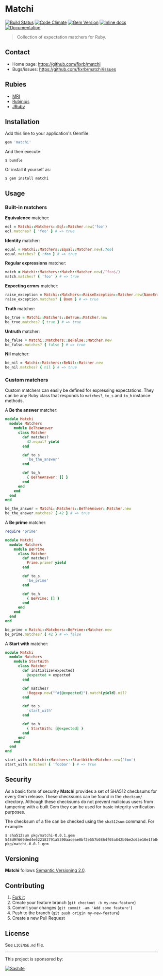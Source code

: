 # Matchi

[![Build Status](https://api.travis-ci.org/fixrb/matchi.svg?branch=master)][travis]
[![Code Climate](https://codeclimate.com/github/fixrb/matchi/badges/gpa.svg)][codeclimate]
[![Gem Version](https://badge.fury.io/rb/matchi.svg)][gem]
[![Inline docs](https://inch-ci.org/github/fixrb/matchi.svg?branch=master)][inchpages]
[![Documentation](https://img.shields.io/:yard-docs-38c800.svg)][rubydoc]

> Collection of expectation matchers for Ruby.

## Contact

* Home page: https://github.com/fixrb/matchi
* Bugs/issues: https://github.com/fixrb/matchi/issues

## Rubies

* [MRI](https://www.ruby-lang.org/)
* [Rubinius](https://rubinius.com/)
* [JRuby](https://www.jruby.org/)

## Installation

Add this line to your application's Gemfile:

```ruby
gem 'matchi'
```

And then execute:

    $ bundle

Or install it yourself as:

    $ gem install matchi

## Usage

### Built-in matchers

**Equivalence** matcher:

```ruby
eql = Matchi::Matchers::Eql::Matcher.new('foo')
eql.matches? { 'foo' } # => true
```

**Identity** matcher:

```ruby
equal = Matchi::Matchers::Equal::Matcher.new(:foo)
equal.matches? { :foo } # => true
```

**Regular expressions** matcher:

```ruby
match = Matchi::Matchers::Match::Matcher.new(/^foo$/)
match.matches? { 'foo' } # => true
```

**Expecting errors** matcher:

```ruby
raise_exception = Matchi::Matchers::RaiseException::Matcher.new(NameError)
raise_exception.matches? { Boom } # => true
```

**Truth** matcher:

```ruby
be_true = Matchi::Matchers::BeTrue::Matcher.new
be_true.matches? { true } # => true
```

**Untruth** matcher:

```ruby
be_false = Matchi::Matchers::BeFalse::Matcher.new
be_false.matches? { false } # => true
```

**Nil** matcher:

```ruby
be_nil = Matchi::Matchers::BeNil::Matcher.new
be_nil.matches? { nil } # => true
```

### Custom matchers

Custom matchers can easily be defined for expressing expectations.  They can be any Ruby class that responds to `matches?`, `to_s` and `to_h` instance methods.

A **Be the answer** matcher:

```ruby
module Matchi
  module Matchers
    module BeTheAnswer
      class Matcher
        def matches?
          42.equal? yield
        end

        def to_s
          'be_the_answer'
        end

        def to_h
          { BeTheAnswer: [] }
        end
      end
    end
  end
end

be_the_answer = Matchi::Matchers::BeTheAnswer::Matcher.new
be_the_answer.matches? { 42 } # => true
```

A **Be prime** matcher:

```ruby
require 'prime'

module Matchi
  module Matchers
    module BePrime
      class Matcher
        def matches?
          Prime.prime? yield
        end

        def to_s
          'be_prime'
        end

        def to_h
          { BePrime: [] }
        end
      end
    end
  end
end

be_prime = Matchi::Matchers::BePrime::Matcher.new
be_prime.matches? { 42 } # => false
```

A **Start with** matcher:

```ruby
module Matchi
  module Matchers
    module StartWith
      class Matcher
        def initialize(expected)
          @expected = expected
        end

        def matches?
          !Regexp.new("^#{@expected}").match(yield).nil?
        end

        def to_s
          'start_with'
        end

        def to_h
          { StartWith: [@expected] }
        end
      end
    end
  end
end

start_with = Matchi::Matchers::StartWith::Matcher.new('foo')
start_with.matches? { 'foobar' } # => true
```

## Security

As a basic form of security __Matchi__ provides a set of SHA512 checksums for
every Gem release.  These checksums can be found in the `checksum/` directory.
Although these checksums do not prevent malicious users from tampering with a
built Gem they can be used for basic integrity verification purposes.

The checksum of a file can be checked using the `sha512sum` command.  For
example:

    $ sha512sum pkg/matchi-0.0.1.gem
    548d9f669ded4e622182791a5390aaceae0bf2e557b0864f05a842b0be2c65e10e1fb8499f49a3b9efd0e8eaeb691351b1c670d6316ce49965a99683b1071389  pkg/matchi-0.0.1.gem

## Versioning

__Matchi__ follows [Semantic Versioning 2.0](https://semver.org/).

## Contributing

1. [Fork it](https://github.com/fixrb/matchi/fork)
2. Create your feature branch (`git checkout -b my-new-feature`)
3. Commit your changes (`git commit -am 'Add some feature'`)
4. Push to the branch (`git push origin my-new-feature`)
5. Create a new Pull Request

## License

See `LICENSE.md` file.

[gem]: https://rubygems.org/gems/matchi
[travis]: https://travis-ci.org/fixrb/matchi
[codeclimate]: https://codeclimate.com/github/fixrb/matchi
[inchpages]: https://inch-ci.org/github/fixrb/matchi
[rubydoc]: https://rubydoc.info/gems/matchi/frames

***

This project is sponsored by:

[![Sashite](https://pbs.twimg.com/profile_images/618485028322975744/PZ9qPuI__400x400.png)](https://sashite.com/)
